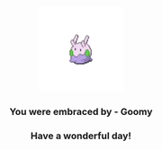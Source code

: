 <p align="center">
    <img src="https://raw.githubusercontent.com/PokeAPI/sprites/master/sprites/pokemon/704.png" width="150" height="150">
</p>
<h3 align="center">You were embraced by - <b>Goomy</b></h3>
<h3 align="center">Have a wonderful day!</h3>
